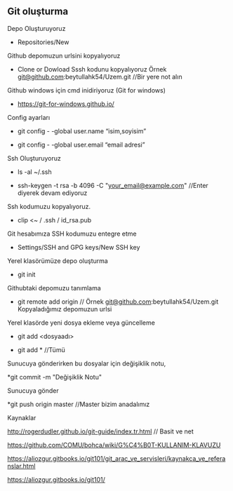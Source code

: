 Git oluşturma
--------




Depo Oluşturuyoruz

* Repositories/New

Github depomuzun urlsini kopyalıyoruz

* Clone or Dowload Sssh kodunu kopyalıyoruz Örnek git@github.com:beytullahk54/Uzem.git //Bir yere not alın

Github windows için cmd inidiriyoruz (Git for windows)

* https://git-for-windows.github.io/

Config ayarları

* git config - -global user.name “isim,soyisim”

* git config - -global user.email “email adresi”

Ssh Oluşturuyoruz

*  ls -al ~/.ssh

* ssh-keygen -t rsa -b 4096 -C "your_email@example.com"  //Enter diyerek devam ediyoruz

Ssh kodumuzu kopyalıyoruz.

* clip <~ / .ssh / id_rsa.pub

Git hesabımıza SSH kodumuzu entegre etme

* Settings/SSH and GPG keys/New SSH key


Yerel klasörümüze depo oluşturma

* git init

Githubtaki depomuzu tanımlama

* git remote add origin <sunucu> //  Örnek git@github.com:beytullahk54/Uzem.git Kopyaladığımız depomuzun urlsi

Yerel klasörde yeni dosya ekleme veya güncelleme 

* git add <dosyaadı> 

* git add * //Tümü

Sunucuya gönderirken bu dosyalar için değişiklik notu,

*git commit -m "Değişiklik Notu"

Sunucuya gönder

*git push origin master //Master bizim anadalımız 

Kaynaklar

http://rogerdudler.github.io/git-guide/index.tr.html // Basit ve net

https://github.com/COMU/bohca/wiki/G%C4%B0T-KULLANIM-KLAVUZU

https://aliozgur.gitbooks.io/git101/git_arac_ve_servisleri/kaynakca_ve_referanslar.html

https://aliozgur.gitbooks.io/git101/